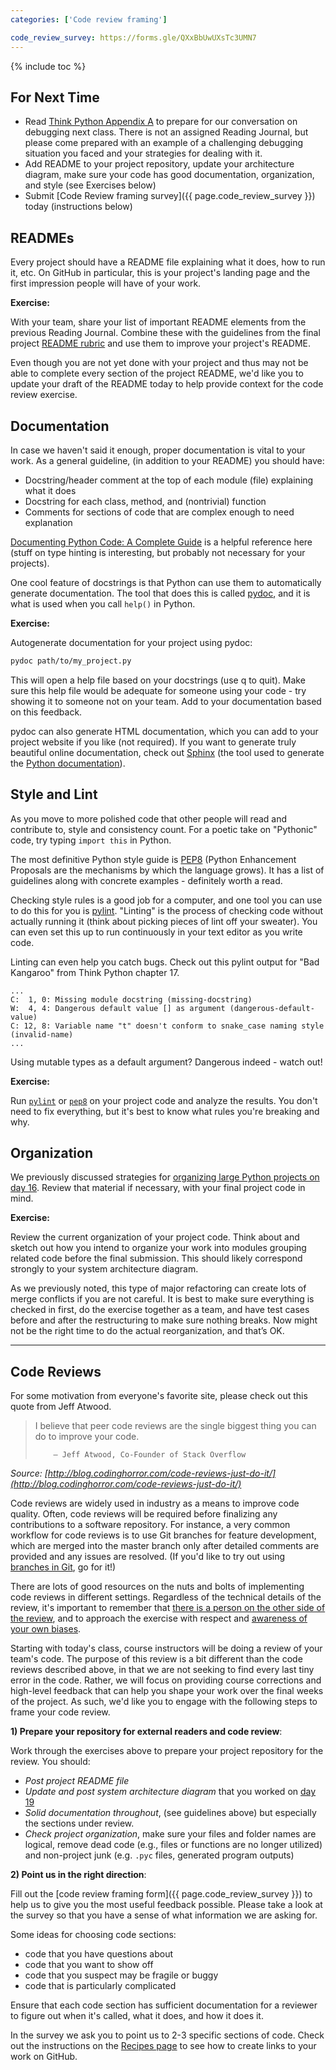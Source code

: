 ```yaml
---
categories: ['Code review framing']

code_review_survey: https://forms.gle/QXxBbUwUXsTc3UMN7
---
```


{% include toc %}

## For Next Time

* Read [Think Python Appendix A](http://www.greenteapress.com/thinkpython2/html/thinkpython2021.html) to prepare for our conversation on debugging next class. There is not an assigned Reading Journal, but please come prepared with an example of a challenging debugging situation you faced and your strategies for dealing with it.
* Add README to your project repository, update your architecture diagram, make sure your code has good documentation, organization, and style (see Exercises below)
* Submit [Code Review framing survey]({{ page.code_review_survey }}) today (instructions below)


## READMEs

Every project should have a README file explaining what it does, how to run it, etc.
On GitHub in particular, this is your project's landing page and the first impression people will have of your work.

**Exercise:**

With your team, share your list of important README elements from the previous Reading Journal. 
Combine these with the guidelines from the final project [README rubric](/assignments/final-project/readme-rubric.html) and use them to improve your project's README.

Even though you are not yet done with your project and thus may not be able to complete every section of the project README, we'd like you to update your draft of the README today to help provide context for the code review exercise.


## Documentation

In case we haven't said it enough, proper documentation is vital to your work.
As a general guideline, (in addition to your README) you should have:
 - Docstring/header comment at the top of each module (file) explaining what it does
 - Docstring for each class, method, and (nontrivial) function
 - Comments for sections of code that are complex enough to need explanation

[Documenting Python Code: A Complete Guide](https://realpython.com/documenting-python-code/) is a helpful reference here (stuff on type hinting is interesting, but probably not necessary for your projects).

One cool feature of docstrings is that Python can use them to automatically generate documentation.
The tool that does this is called 
[pydoc](https://docs.python.org/3/library/pydoc.html),
and it is what is used when you call ```help()``` in Python.

**Exercise:**

Autogenerate documentation for your project using pydoc:

```bash
pydoc path/to/my_project.py
```

This will open a help file based on your docstrings (use q to quit). 
Make sure this help file would be adequate for someone using your code - try showing it to someone not on your team. Add to your documentation based on this feedback.

pydoc can also generate HTML documentation, which you can add to your project website if you like (not required).
If you want to generate truly beautiful online documentation, check out 
[Sphinx](http://www.sphinx-doc.org/)
(the tool used to generate the [Python documentation](https://docs.python.org/3/)).


## Style and Lint

As you move to more polished code that other people will read and contribute to, style and consistency count.
For a poetic take on "Pythonic" code, try typing ```import this``` in Python.

The most definitive Python style guide is [PEP8](https://www.python.org/dev/peps/pep-0008/) (Python Enhancement Proposals are the mechanisms by which the language grows). It has a list of guidelines along with concrete examples - definitely worth a read.

Checking style rules is a good job for a computer, and one tool you can use to do this for you is [pylint](https://www.pylint.org/). "Linting" is the process of checking code without actually running it (think about picking pieces of lint off your sweater).
You can even set this up to run continuously in your text editor as you write code.

Linting can even help you catch bugs. Check out this pylint output for "Bad Kangaroo" from Think Python chapter 17.

```
...
C:  1, 0: Missing module docstring (missing-docstring)
W:  4, 4: Dangerous default value [] as argument (dangerous-default-value)
C: 12, 8: Variable name "t" doesn't conform to snake_case naming style (invalid-name)
...
```

Using mutable types as a default argument? Dangerous indeed - watch out!

**Exercise:**

Run [```pylint```](https://www.pylint.org/) or [```pep8```](https://pypi.org/project/pep8/) on your project code and analyze the results.
You don't need to fix everything, but it's best to know what rules you're breaking and why.


## Organization

We previously discussed strategies for [organizing large Python projects on day 16](/notes/day-16#organizing-large-projects). Review that material if necessary, with your final project code in mind.


**Exercise:**

Review the current organization of your project code.
Think about and sketch out how you intend to organize your work into modules grouping related code before the final submission. This should likely correspond strongly to your system architecture diagram.

As we previously noted, this type of major refactoring can create lots of merge conflicts if you are not careful. It is best to make sure everything is checked in first, do the exercise together as a team, and have test cases before and after the restructuring to make sure nothing breaks. Now might not be the right time to do the actual reorganization, and that’s OK.


----


## Code Reviews

For some motivation from everyone's favorite site, please check out this quote from Jeff Atwood.

> I believe that peer code reviews are the single biggest thing you can do to improve your code.
>
>         – Jeff Atwood, Co-Founder of Stack Overflow

_Source: [http://blog.codinghorror.com/code-reviews-just-do-it/](http://blog.codinghorror.com/code-reviews-just-do-it/)_

Code reviews are widely used in industry as a means to improve code quality.  Often, code reviews will be required before finalizing any contributions to a software repository.  For instance, a very common workflow for code reviews is to use Git branches for feature development, which are merged into the master branch only after detailed comments are provided and any issues are resolved. (If you'd like to try out using [branches in Git](/notes/day-13#going-beyond-git-branches), go for it!)

There are lots of good resources on the nuts and bolts of implementing code reviews in different settings. 
Regardless of the technical details of the review, it's important to remember that
[there is a person on the other side of the review](https://mtlynch.io/human-code-reviews-1/), and to approach the exercise with respect and [awareness of your own biases](https://blog.mozilla.org/blog/2018/03/08/gender-bias-code-reviews/).

Starting with today's class, course instructors will be doing a review of your team's code.  The purpose of this review is a bit different than the code reviews described above, in that we are not seeking to find every last tiny error in the code.  Rather, we will focus on providing course corrections and high-level feedback that can help you shape your work over the final weeks of the project.  As such, we'd like you to engage with the following steps to frame your code review.

**1) Prepare your repository for external readers and code review**:

Work through the exercises above to prepare your project repository for the review. You should:
 - *Post project README file*
 - *Update and post system architecture diagram* that you worked on [day 19](/notes/day-19#final-project-first-draft)
 - *Solid documentation throughout*, (see guidelines above) but especially the sections under review. 
 - *Check project organization*, make sure your files and folder names are logical, remove dead code (e.g., files or functions are no longer utilized) and non-project junk (e.g. ```.pyc``` files, generated program outputs)


**2) Point us in the right direction**:

Fill out the [code review framing form]({{ page.code_review_survey }}) to help us to give you the most useful feedback possible.  Please take a look at the survey so that you have a sense of what information we are asking for.

Some ideas for choosing code sections:
 - code that you have questions about
 - code that you want to show off
 - code that you suspect may be fragile or buggy
 - code that is particularly complicated

Ensure that each code section has sufficient documentation for a reviewer to figure out when it's called, what it does, and how it does it.

In the survey we ask you to point us to 2-3 specific sections of code. Check out the instructions on the [Recipes page](/resources/recipes/#link-to-a-section-of-code-in-github) to see how to create links to your work on GitHub.
